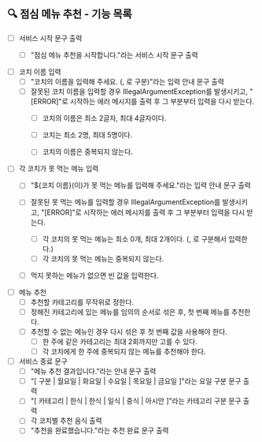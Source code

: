 ## 🔍 점심 메뉴 추천 - 기능 목록

- [ ] 서비스 시작 문구 출력
    - [ ] "점심 메뉴 추천을 시작합니다."라는 서비스 시작 문구 출력


- [ ] 코치 이름 입력
    - [ ] "코치의 이름을 입력해 주세요. (, 로 구분)"라는 입력 안내 문구 출력
    - [ ] 잘못된 코치 이름을 입력할 경우 IllegalArgumentException를 발생시키고, "[ERROR]"로 시작하는 에러 메시지를 출력 후 그 부분부터 입력을 다시 받는다.
        - [ ] 코치의 이름은 최소 2글자, 최대 4글자이다.
        - [ ] 코치는 최소 2명, 최대 5명이다.
        - [ ] 코치의 이름은 중복되지 않는다.


- [ ] 각 코치가 못 먹는 메뉴 입력
    - [ ] "${코치 이름}(이)가 못 먹는 메뉴를 입력해 주세요."라는 입력 안내 문구 출력
    - [ ] 잘못된 못 먹는 메뉴를 입력할 경우 IllegalArgumentException를 발생시키고, "[ERROR]"로 시작하는 에러 메시지를 출력 후 그 부분부터 입력을 다시 받는다.
        - [ ] 각 코치의 못 먹는 메뉴는 최소 0개, 최대 2개이다.  (, 로 구분해서 입력한다.)
        - [ ] 각 코치의 못 먹는 메뉴는 중복되지 않는다.
    - [ ] 먹지 못하는 메뉴가 없으면 빈 값을 입력한다.


- [ ] 메뉴 추천
    - [ ] 추천할 카테고리를 무작위로 정한다.
    - [ ] 정해진 카테고리에 있는 메뉴를 임의의 순서로 섞은 후, 첫 번째 메뉴를 추천한다.
    - [ ] 추천할 수 없는 메뉴인 경우 다시 섞은 후 첫 번째 값을 사용해야 한다.
        - [ ] 한 주에 같은 카테고리는 최대 2회까지만 고를 수 있다.
        - [ ] 각 코치에게 한 주에 중복되지 않는 메뉴를 추천해야 한다.

- [ ] 서비스 종료 문구
    - [ ] "메뉴 추천 결과입니다."라는 안내 문구 출력
    - [ ] "[ 구분 | 월요일 | 화요일 | 수요일 | 목요일 | 금요일 ]"라는 요일 구분 문구 출력
    - [ ] "[ 카테고리 | 한식 | 한식 | 일식 | 중식 | 아시안 ]"라는 카테고리 구분 문구 출력
    - [ ] 각 코치별 추천 음식 출력
    - [ ] "추천을 완료했습니다."라는 추천 완료 문구 출력